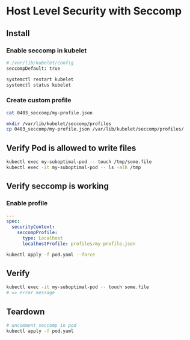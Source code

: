 # Host Level Security with Seccomp

## Install

### Enable seccomp in kubelet

```bash
# /var/lib/kubelet/config
seccompDefault: true

systemctl restart kubelet
systemctl status kubelet
```

### Create custom profile

```bash
cat 0403_seccomp/my-profile.json

mkdir /var/lib/kubelet/seccomp/profiles
cp 0403_seccomp/my-profile.json /var/lib/kubelet/seccomp/profiles/
```

## Verify Pod is allowed to write files

```bash
kubectl exec my-suboptimal-pod -- touch /tmp/some.file
kubectl exec -it my-suboptimal-pod -- ls -alh /tmp
```

## Verify seccomp is working

### Enable profile

```yaml
---
spec:
  securityContext:
    seccompProfile:
      type: Localhost
      localhostProfile: profiles/my-profile.json
```

```bash
kubectl apply -f pod.yaml --force
```

## Verify

```bash
kubectl exec -it my-suboptimal-pod -- touch some.file
# => error message
```

## Teardown

```bash
# uncomment seccomp in pod
kubectl apply -f pod.yaml
```

